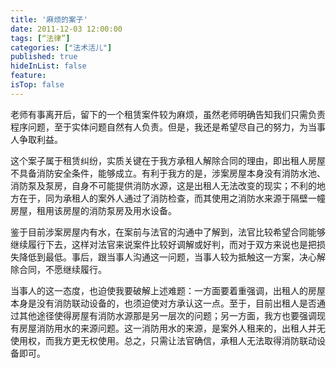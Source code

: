```yaml
---
title: '麻烦的案子'
date: 2011-12-03 12:00:00
tags: [“法律”]
categories: ["法术活儿"]
published: true
hideInList: false
feature: 
isTop: false
---
```

<p>老师有事离开后，留下的一个租赁案件较为麻烦，虽然老师明确告知我们只需负责程序问题，至于实体问题自然有人负责。但是，我还是希望尽自己的努力，为当事人争取利益。</p>
<p>这个案子属于租赁纠纷，实质关键在于我方承租人解除合同的理由，即出租人房屋不具备消防安全条件，能够成立。有利于我方的是，涉案房屋本身没有消防水池、消防泵及泵房，自身不可能提供消防水源，这是出租人无法改变的现实；不利的地方在于，同为承租人的案外人通过了消防检查，而其使用之消防水来源于隔壁一幢房屋，租用该房屋的消防泵房及用水设备。</p>
<p>鉴于目前涉案房屋内有水，在案前与法官的沟通中了解到，法官比较希望合同能够继续履行下去，这样对法官来说案件比较好调解或好判，而对于双方来说也是把损失降低到最低。事后，跟当事人沟通这一问题，当事人较为抵触这一方案，决心解除合同，不愿继续履行。</p>
<p>当事人的这一态度，也迫使我要破解上述难题：一方面要着重强调，出租人的房屋本身是没有消防联动设备的，也须迫使对方承认这一点。至于，目前出租人是否通过其他途径使得房屋有消防水源那是另一层次的问题；另一方面，我方也要强调现有房屋消防用水的来源问题。这一消防用水的来源，是案外人租来的，出租人并无使用权，而我方更无权使用。总之，只需让法官确信，承租人无法取得消防联动设备即可。</p>
